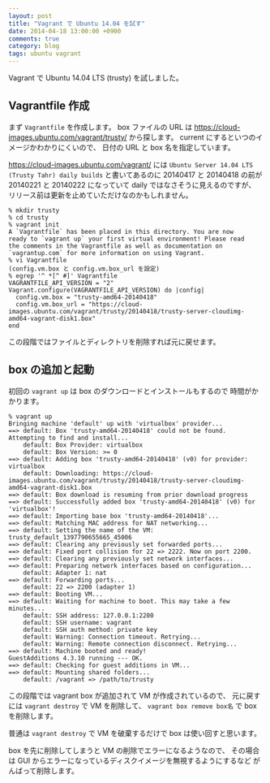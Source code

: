 ```yaml
---
layout: post
title: "Vagrant で Ubuntu 14.04 を試す"
date: 2014-04-18 13:00:00 +0900
comments: true
category: blog
tags: ubuntu vagrant
---
```

Vagrant で Ubuntu 14.04 LTS (trusty) を試しました。

<!--more-->

## Vagrantfile 作成

まず `Vagrantfile` を作成します。
box ファイルの URL は
<https://cloud-images.ubuntu.com/vagrant/trusty/>
から探します。
current にするといつのイメージかわかりにくいので、
日付の URL と box 名を指定しています。

<https://cloud-images.ubuntu.com/vagrant/>
には
`Ubuntu Server 14.04 LTS (Trusty Tahr) daily builds`
と書いてあるのに 20140417 と 20140418 の前が 20140221 と 20140222 になっていて
daily ではなさそうに見えるのですが、
リリース前は更新を止めていただけなのかもしれません。

```console
% mkdir trusty
% cd trusty
% vagrant init
A `Vagrantfile` has been placed in this directory. You are now
ready to `vagrant up` your first virtual environment! Please read
the comments in the Vagrantfile as well as documentation on
`vagrantup.com` for more information on using Vagrant.
% vi Vagrantfile
(config.vm.box と config.vm.box_url を設定)
% egrep '^ *[^ #]' Vagrantfile
VAGRANTFILE_API_VERSION = "2"
Vagrant.configure(VAGRANTFILE_API_VERSION) do |config|
  config.vm.box = "trusty-amd64-20140418"
  config.vm.box_url = "https://cloud-images.ubuntu.com/vagrant/trusty/20140418/trusty-server-cloudimg-amd64-vagrant-disk1.box"
end
```

この段階ではファイルとディレクトリを削除すれば元に戻せます。

## box の追加と起動

初回の `vagrant up` は box のダウンロードとインストールもするので
時間がかかります。

```console
% vagrant up
Bringing machine 'default' up with 'virtualbox' provider...
==> default: Box 'trusty-amd64-20140418' could not be found. Attempting to find and install...
    default: Box Provider: virtualbox
    default: Box Version: >= 0
==> default: Adding box 'trusty-amd64-20140418' (v0) for provider: virtualbox
    default: Downloading: https://cloud-images.ubuntu.com/vagrant/trusty/20140418/trusty-server-cloudimg-amd64-vagrant-disk1.box
==> default: Box download is resuming from prior download progress
==> default: Successfully added box 'trusty-amd64-20140418' (v0) for 'virtualbox'!
==> default: Importing base box 'trusty-amd64-20140418'...
==> default: Matching MAC address for NAT networking...
==> default: Setting the name of the VM: trusty_default_1397790655665_45006
==> default: Clearing any previously set forwarded ports...
==> default: Fixed port collision for 22 => 2222. Now on port 2200.
==> default: Clearing any previously set network interfaces...
==> default: Preparing network interfaces based on configuration...
    default: Adapter 1: nat
==> default: Forwarding ports...
    default: 22 => 2200 (adapter 1)
==> default: Booting VM...
==> default: Waiting for machine to boot. This may take a few minutes...
    default: SSH address: 127.0.0.1:2200
    default: SSH username: vagrant
    default: SSH auth method: private key
    default: Warning: Connection timeout. Retrying...
    default: Warning: Remote connection disconnect. Retrying...
==> default: Machine booted and ready!
GuestAdditions 4.3.10 running --- OK.
==> default: Checking for guest additions in VM...
==> default: Mounting shared folders...
    default: /vagrant => /path/to/trusty
```

この段階では vagrant box が追加されて VM が作成されているので、
元に戻すには `vagrant destroy` で VM を削除して、
`vagrant box remove box名` で box を削除します。

普通は `vagrant destroy` で VM を破棄するだけで
box は使い回すと思います。

box を先に削除してしまうと VM の削除でエラーになるようなので、
その場合は GUI からエラーになっているディスクイメージを無視するようにするなど
がんばって削除します。
